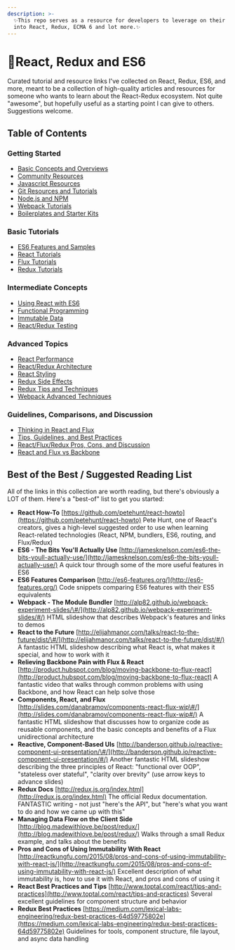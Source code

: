 ```yaml
---
description: >-
  ✨This repo serves as a resource for developers to leverage on their journey
  into React, Redux, ECMA 6 and lot more.✨
---
```


# 📌React, Redux and ES6

Curated tutorial and resource links I've collected on React, Redux, ES6, and more, meant to be a collection of high-quality articles and resources for someone who wants to learn about the React-Redux ecosystem. Not quite "awesome", but hopefully useful as a starting point I can give to others. Suggestions welcome.

## Table of Contents

### Getting Started

* [Basic Concepts and Overviews](basic-concepts.md)
* [Community Resources](community-resources.md)
* [Javascript Resources](javascript-resources.md)
* [Git Resources and Tutorials](git-resources.md)
* [Node.js and NPM](node-js-and-npm.md)
* [Webpack Tutorials](webpack-tutorials.md)
* [Boilerplates and Starter Kits](boilerplates-and-starter-kits.md)

### Basic Tutorials

* [ES6 Features and Samples](es6-features.md)
* [React Tutorials](react-tutorials.md)
* [Flux Tutorials](flux-tutorials.md)
* [Redux Tutorials](redux-tutorials.md)

### Intermediate Concepts

* [Using React with ES6](using-react-with-es6.md)
* [Functional Programming](functional-programming.md)
* [Immutable Data](immutable-data.md)
* [React/Redux Testing](react-redux-testing.md)

### Advanced Topics

* [React Performance](react-performance.md)
* [React/Redux Architecture](react-redux-architecture.md)
* [React Styling](react-styling.md)
* [Redux Side Effects](redux-side-effects.md)
* [Redux Tips and Techniques](redux-techniques.md)
* [Webpack Advanced Techniques](webpack-advanced-techniques.md)

### Guidelines, Comparisons, and Discussion

* [Thinking in React and Flux](thinking-in-react-and-flux.md)
* [Tips, Guidelines, and Best Practices](tips-and-best-practices.md)
* [React/Flux/Redux Pros, Cons, and Discussion](pros-cons-discussion.md)
* [React and Flux vs Backbone](react-vs-backbone.md)

## Best of the Best / Suggested Reading List

All of the links in this collection are worth reading, but there's obviously a LOT of them. Here's a "best-of" list to get you started:

* **React How-To** [https://github.com/petehunt/react-howto](https://github.com/petehunt/react-howto) Pete Hunt, one of React's creators, gives a high-level suggested order to use when learning React-related technologies \(React, NPM, bundlers, ES6, routing, and Flux/Redux\)
* **ES6 - The Bits You'll Actually Use** [http://jamesknelson.com/es6-the-bits-youll-actually-use/](http://jamesknelson.com/es6-the-bits-youll-actually-use/) A quick tour through some of the more useful features in ES6
* **ES6 Features Comparison** [http://es6-features.org/](http://es6-features.org/) Code snippets comparing ES6 features with their ES5 equivalents
* **Webpack - The Module Bundler** [http://alp82.github.io/webpack-experiment-slides/\#/](http://alp82.github.io/webpack-experiment-slides/#/) HTML slideshow that describes Webpack's features and links to demos
* **React to the Future** [http://elijahmanor.com/talks/react-to-the-future/dist/\#/](http://elijahmanor.com/talks/react-to-the-future/dist/#/) A fantastic HTML slideshow describing what React is, what makes it special, and how to work with it
* **Relieving Backbone Pain with Flux & React** [http://product.hubspot.com/blog/moving-backbone-to-flux-react](http://product.hubspot.com/blog/moving-backbone-to-flux-react) A fantastic video that walks through common problems with using Backbone, and how React can help solve those
* **Components, React, and Flux** [http://slides.com/danabramov/components-react-flux-wip\#/](http://slides.com/danabramov/components-react-flux-wip#/) A fantastic HTML slideshow that discusses how to organize code as reusable components, and the basic concepts and benefits of a Flux unidirectional architecture
* **Reactive, Component-Based UIs** [http://banderson.github.io/reactive-component-ui-presentation/\#/](http://banderson.github.io/reactive-component-ui-presentation/#/) Another fantastic HTML slideshow describing the three principles of React: "functional over OOP", "stateless over stateful", "clarity over brevity" \(use arrow keys to advance slides\)
* **Redux Docs** [http://redux.js.org/index.html](http://redux.js.org/index.html) The official Redux documentation. FANTASTIC writing - not just "here's the API", but "here's what you want to do and how we came up with this"
* **Managing Data Flow on the Client Side** [http://blog.madewithlove.be/post/redux/](http://blog.madewithlove.be/post/redux/) Walks through a small Redux example, and talks about the benefits
* **Pros and Cons of Using Immutability With React** [http://reactkungfu.com/2015/08/pros-and-cons-of-using-immutability-with-react-js/](http://reactkungfu.com/2015/08/pros-and-cons-of-using-immutability-with-react-js/) Excellent description of what immutability is, how to use it with React, and pros and cons of using it
* **React Best Practices and Tips** [http://www.toptal.com/react/tips-and-practices](http://www.toptal.com/react/tips-and-practices) Several excellent guidelines for component structure and behavior
* **Redux Best Practices** [https://medium.com/lexical-labs-engineering/redux-best-practices-64d59775802e](https://medium.com/lexical-labs-engineering/redux-best-practices-64d59775802e) Guidelines for tools, component structure, file layout, and async data handling

